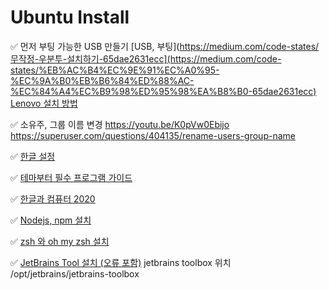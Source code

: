 # Ubuntu Install

✅ 먼저 부팅 가능한 USB 만들기
[USB, 부팅](https://medium.com/code-states/무작정-우분투-설치하기-65dae2631ecc](https://medium.com/code-states/%EB%AC%B4%EC%9E%91%EC%A0%95-%EC%9A%B0%EB%B6%84%ED%88%AC-%EC%84%A4%EC%B9%98%ED%95%98%EA%B8%B0-65dae2631ecc)
[Lenovo 설치 방법](https://download.lenovo.com/pccbbs/thinkcentre_pdf/ts_p360_ubuntu_22.04_lts_installation_guide.pdf)

✅ 소유주, 그룹 이름 변경
https://youtu.be/K0pVw0Ebijo
https://superuser.com/questions/404135/rename-users-group-name 

✅ [한글 설정](https://osg.kr/archives/913)

✅ [테마부터 필수 프로그램 가이드](https://ingu627.github.io/tips/ubuntu2204/)

✅ [한글과 컴퓨터 2020](https://nooree.com/74)

✅ [Nodejs, npm 설치](https://jjeongil.tistory.com/2106)

✅ [zsh 와 oh my zsh 설치](https://guiyomi.tistory.com/114)

✅ [JetBrains Tool 설치 (오류 포함)](https://askubuntu.com/questions/1410885/how-to-install-jetbrains-toolbox-in-ubuntu-22-04-lts)
jetbrains toolbox 위치 
/opt/jetbrains/jetbrains-toolbox
